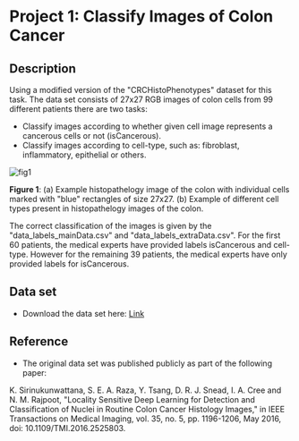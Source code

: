 # Project 1: Classify Images of Colon Cancer

## Description 

Using a modified version of the "CRCHistoPhenotypes" dataset for this task. The data set consists of 27x27 RGB images of colon cells from 99 different patients there are two tasks:

* Classify images according to whether given cell image represents a cancerous cells or not (isCancerous).
* Classify images according to cell-type, such as: fibroblast, inflammatory, epithelial or others.

![fig1](https://user-images.githubusercontent.com/54668379/117237706-b1995000-ae55-11eb-935f-6772981e618a.JPG)

 **Figure 1**: (a) Example histopathelogy image of the colon with individual cells marked with "blue" rectangles of size 27x27. (b) Example of different cell types present in histopathelogy images of the colon.

The correct classification of the images is given by the "data_labels_mainData.csv" and "data_labels_extraData.csv". For the first 60 patients, the medical experts have provided labels isCancerous and cell-type. However for the remaining 39 patients, the medical experts have only provided labels for isCancerous.

## Data set

* Download the data set here: [Link](https://drive.google.com/file/d/1g0za8TjFm4FFqQMy2N3_gSvi49E8q7J4/view?usp=sharing)

## Reference

* The original data set was published publicly as part of the following paper:

 K. Sirinukunwattana, S. E. A. Raza, Y. Tsang, D. R. J. Snead, I. A. Cree and N. M. Rajpoot, "Locality Sensitive Deep Learning for Detection and Classification of Nuclei in Routine Colon Cancer Histology Images," in IEEE Transactions on Medical Imaging, vol. 35, no. 5, pp. 1196-1206, May 2016, doi: 10.1109/TMI.2016.2525803.


